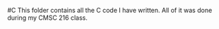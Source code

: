 #C
This folder contains all the C code I have written.  All of it was done during my CMSC 216 class.

